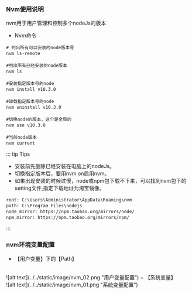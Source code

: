 ### Nvm使用说明
nvm用于用户管理和控制多个nodeJs的版本

+ Nvm命令
```
# 列出所有可以安装的node版本号
nvm ls-remote

#列出所有已经安装的node版本
nvm ls

#安装指定版本号的node
nvm install v10.3.0

#卸载指定版本号的node
nvm uninstall v10.3.0

#切换node的版本，这个是全局的
nvm use v10.3.0

#当前node版本
nvm current
```
::: tip Tips
 + 安装前先删除已经安装在电脑上的nodeJs。
 + 切换指定版本后，要用nvm on启用nvm。
 + 如果出现安装的时候过慢，node或npm包下载不下来，可以找到nvm包下的setting文件,指定下载地址为淘宝镜像。
 ```
 root: C:\Users\Administrator\AppData\Roaming\nvm
 path: C:\Program Files\nodejs
 node_mirror: https://npm.taobao.org/mirrors/node/
 npm_mirror: https://npm.taobao.org/mirrors/npm/
 ```
:::

### nvm环境变量配置
+ 【用户变量】下的【Path】
<br/>
![alt text](../../static/image/nvm_02.png "用户变量配置")
+ 【系统变量】
<br/>
![alt text](../../static/image/nvm_01.png "系统变量配置")
